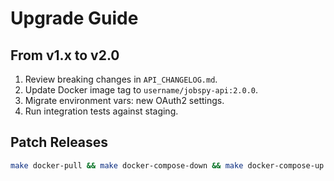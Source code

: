 # Upgrade Guide

## From v1.x to v2.0
1. Review breaking changes in `API_CHANGELOG.md`.
2. Update Docker image tag to `username/jobspy-api:2.0.0`.
3. Migrate environment vars: new OAuth2 settings.
4. Run integration tests against staging.

## Patch Releases
```bash
make docker-pull && make docker-compose-down && make docker-compose-up -d
```
